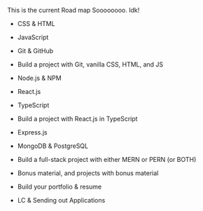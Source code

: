 This is the current Road map Soooooooo. Idk!


- CSS & HTML 
    
- JavaScript
    
- Git & GitHub
    
- Build a project with Git, vanilla CSS, HTML, and JS
    
- Node.js & NPM
    
- React.js
    
- TypeScript
    
- Build a project with React.js in TypeScript
    
- Express.js
    
- MongoDB & PostgreSQL
    
- Build a full-stack project with either MERN or PERN (or BOTH)
    
- Bonus material, and projects with bonus material
    
- Build your portfolio & resume
    
- LC & Sending out Applications
